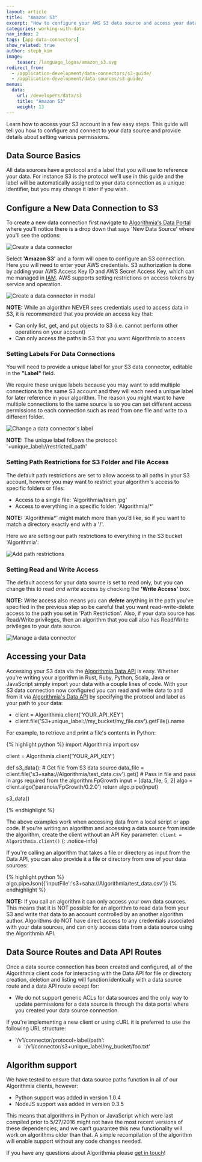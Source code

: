```yaml
---
layout: article
title:  "Amazon S3"
excerpt: "How to configure your AWS S3 data source and access your data via the Algorithmia Data API."
categories: working-with-data
nav_index: 2
tags: [app-data-connectors]
show_related: true
author: steph_kim
image:
    teaser: /language_logos/amazon_s3.svg
redirect_from:
  - /application-development/data-connectors/s3-guide/
  - /application-development/data-sources/s3-guide/
menus:
  data:
    url: /developers/data/s3
    title: "Amazon S3"
    weight: 13
---
```


Learn how to access your S3 account in a few easy steps. This guide will tell you how to configure and connect to your data source and provide details about setting various permissions.

## Data Source Basics
All data sources have a protocol and a label that you will use to reference your data. For instance S3 is the protocol we'll use in this guide and the label will be automatically assigned to your data connection as a unique identifier, but you may change it later if you wish.

## Configure a New Data Connection to S3
To create a new data connection first navigate to <a href="{{site.baseurl}}/data">Algorithmia's Data Portal</a> where you'll notice there is a drop down that says 'New Data Source' where you'll see the options:

<img src="{{site.cdnurl}}{{site.baseurl}}/images/post_images/data_connectors/create_data_connector.png" alt="Create a data connector" class="syn-image-responsive">

Select **'Amazon S3'** and a form will open to configure an S3 connection. Here you will need to enter your AWS credentials. S3 authorization is done by adding your AWS Access Key ID and AWS Secret Access Key, which can me managed in [IAM](https://console.aws.amazon.com/iam/home). AWS supports setting restrictions on access tokens by service and operation.

<img src="{{site.cdnurl}}{{site.baseurl}}/images/post_images/data_connectors/s3_create_data_connector.png" alt="Create a data connector in modal" class="syn-image-responsive">

**NOTE:** While an algorithm NEVER sees credentials used to access data in S3, it is recommended that you provide an access key that:

<div markdown="1">

- Can only list, get, and put objects to S3 (i.e. cannot perform other operations on your account)
- Can only access the paths in S3 that you want Algorithmia to access

</div>

### Setting Labels For Data Connections
You will need to provide a unique label for your S3 data connector, editable in the **"Label"** field.

We require these unique labels because you may want to add multiple connections to the same S3 account and they will each need a unique label for later reference in your algorithm. The reason you might want to have multiple connections to the same source is so you can set different access permissions to each connection such as read from one file and write to a different folder.

<img src="{{site.cdnurl}}{{site.baseurl}}/images/post_images/data_connectors/s3_manage_connector_change_label.png" alt="Change a data connector's label" class="syn-image-responsive">

**NOTE:** The unique label follows the protocol: '+unique_label://restricted_path'

### Setting Path Restrictions for S3 Folder and File Access
The default path restrictions are set to allow access to all paths in your S3 account, however you may want to restrict your algorithm's access to specific folders or files:

<div markdown="1">

- Access to a single file: 'Algorithmia/team.jpg'
- Access to everything in a specific folder: 'Algorithmia/*'

</div>

**NOTE:** 'Algorithmia*' might match more than you’d like, so if you want to match a directory exactly end with a '/'.

Here we are setting our path restrictions to everything in the S3 bucket 'Algorithmia':

<img src="{{site.cdnurl}}{{site.baseurl}}/images/post_images/data_connectors/s3_restricted_paths.png" alt="Add path restrictions" class="syn-image-responsive">

### Setting Read and Write Access
The default access for your data source is set to read only, but you can change this to read *and* write access by checking the **'Write Access'** box.

**NOTE:** Write access also means you can ***delete*** anything in the path you've specified in the previous step so be careful that you want read-write-delete access to the path you set in 'Path Restriction'. Also, if your data source has Read/Write privileges, then an algorithm that you call also has Read/Write privileges to your data source.

<img src="{{site.cdnurl}}{{site.baseurl}}/images/post_images/data_connectors/s3_write_access.png" alt="Manage a data connector" class="syn-image-responsive">

## Accessing your Data
Accessing your S3 data via the <a href="http://docs.algorithmia.com/#data-api-specification">Algorithmia Data API</a> is easy. Whether you're writing your algorithm in Rust, Ruby, Python, Scala, Java or JavaScript simply import your data with a couple lines of code. With your S3 data connection now configured you can read and write data to and from it via <a href="http://docs.algorithmia.com/#data-api-specification">Algorithmia's Data API</a> by specifying the protocol and label as your path to your data:

<div markdown="1">

- client = Algorithmia.client('YOUR_API_KEY')
- client.file('S3+unique_label://my_bucket/my_file.csv').getFile().name

</div>

For example, to retrieve and print a file's contents in Python:

{% highlight python %}
import Algorithmia
import csv

client = Algorithmia.client('YOUR_API_KEY')

def s3_data():
    # Get file from S3 data source
    data_file = client.file('s3+saha://Algorithmia/test_data.csv').get()
    # Pass in file and pass in args required from the algorithm FpGrowth
    input = [data_file, 5, 2]
    algo = client.algo('paranoia/FpGrowth/0.2.0')
    return algo.pipe(input)

s3_data()

{% endhighlight %}

The above examples work when accessing data from a local script or app code. If you're writing an algorithm and accessing a data source from inside the algorithm, create the client without an API Key parameter: `client = Algorithmia.client()`
{: .notice-info}

If you're calling an algorithm that takes a file or directory as input from the Data API, you can also provide it a file or directory from one of your data sources:

{% highlight python %}
algo.pipeJson({'inputFile':'s3+saha://Algorithmia/test_data.csv'})
{% endhighlight %}

**NOTE:** If you call an algorithm it can only access your own data sources. This means that it is NOT possible for an algorithm to read data from your S3 and write that data to an account controlled by an another algorithm author. Algorithms do NOT have direct access to any credentials associated with your data sources, and can only access data from a data source using the Algorithmia API.

## Data Source Routes and Data API Routes

Once a data source connection has been created and configured, all of the Algorithmia client code for interacting with the Data API for file or directory creation, deletion and listing will function identically with a data source route and a data API route except for:

<div markdown="1">

- We do not support generic ACLs for data sources and the only way to update permissions for a data source is through the data portal where you created your data source connection.

</div>

If you're implementing a new client or using cURL it is preferred to use the following URL structure:

<div markdown="1">

- '/v1/connector/protocol+label/path':
    - '/v1/connector/s3+unique_label/my_bucket/foo.txt'

</div>

## Algorithm support
We have tested to ensure that data source paths function in all of our Algorithmia clients, however:

<div markdown="1">

- Python support was added in version 1.0.4
- NodeJS support was added in version 0.3.5

</div>

This means that algorithms in Python or JavaScript which were last compiled prior to 5/27/2016 might not have the most recent versions of these dependencies, and we can’t guarantee this new functionality will work on algorithms older than that. A simple recompilation of the algorithm will enable support without any code changes needed.

If you have any questions about Algorithmia please <a href="mailto:support@algorithmia.com">get in touch</a>!
